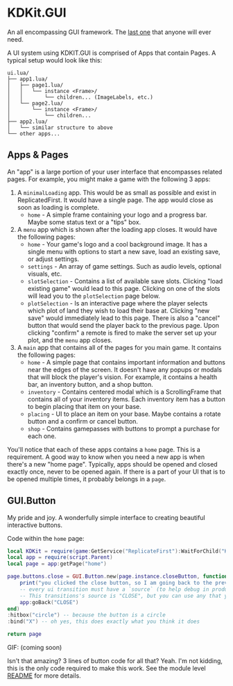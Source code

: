 # KDKit.GUI

An all encompassing GUI framework. The [last one](https://xkcd.com/927/) that anyone will ever need.

A UI system using KDKIT.GUI is comprised of Apps that contain Pages. A typical setup would look like this:
```
ui.lua/
├── app1.lua/
│   ├── page1.lua/
│   │   └── instance <Frame>/
│   │       └── children... (ImageLabels, etc.)
│   └── page2.lua/
│       └── instance <Frame>/
│           └── children...
├── app2.lua/
│   └── similar structure to above
└── other apps...
```

## Apps & Pages
An "app" is a large portion of your user interface that encompasses related pages. For example, you might make a game with the following 3 apps:
1. A `minimalLoading` app. This would be as small as possible and exist in ReplicatedFirst. It would have a single page. The app would close as soon as loading is complete.
    - `home` - A simple frame containing your logo and a progress bar. Maybe some status text or a "tips" box.
2. A `menu` app which is shown after the loading app closes. It would have the following pages:
    - `home` - Your game's logo and a cool background image. It has a single menu with options to start a new save, load an existing save, or adjust settings.
    - `settings` - An array of game settings. Such as audio levels, optional visuals, etc.
    - `slotSelection` - Contains a list of available save slots. Clicking "load existing game" would lead to this page. Clicking on one of the slots will lead you to the `plotSelection` page below.
    - `plotSelection` - Is an interactive page where the player selects which plot of land they wish to load their base at. Clicking "new save" would immediately lead to this page. There is also a "cancel" button that would send the player back to the previous page. Upon clicking "confirm" a remote is fired to make the server set up your plot, and the `menu` app closes.
3. A `main` app that contains all of the pages for you main game. It contains the following pages:
    - `home` - A simple page that contains important information and buttons near the edges of the screen. It doesn't have any popups or modals that will block the player's vision. For example, it contains a health bar, an inventory button, and a shop button.
    - `inventory` - Contains centered modal which is a ScrollingFrame that contains all of your inventory items. Each inventory item has a button to begin placing that item on your base.
    - `placing` - UI to place an item on your base. Maybe contains a rotate button and a confirm or cancel button.
    - `shop` - Contains gamepasses with buttons to prompt a purchase for each one.

You'll notice that each of these apps contains a `home` page. This is a requirement. A good way to know when you need a new app is when there's a new "home page". Typically, apps should be opened and closed exactly once, never to be opened again. If there is a part of your UI that is to be opened multiple times, it probably belongs in a `page`.

## GUI.Button
My pride and joy. A wonderfully simple interface to creating beautiful interactive buttons.

Code within the `home` page:
```lua
local KDKit = require(game:GetService("ReplicateFirst"):WaitForChild("KDKit"))
local app = require(script.Parent)
local page = app:getPage("home")

page.buttons.close = GUI.Button.new(page.instance.closeButton, function()
    print("you clicked the close button, so I am going back to the previous page")
    -- every ui transition must have a `source` (to help debug in production)
    -- This transitions's source is "CLOSE", but you can use any that you like, i.e. "BUTTON_PRESS"
    app:goBack("CLOSE") 
end)
:hitbox("circle") -- because the button is a circle
:bind("X") -- oh yes, this does exactly what you think it does

return page
```

GIF:
(coming soon)

Isn't that amazing? 3 lines of button code for all that? Yeah. I'm not kidding, this is the only code required to make this work. See the module level [README](./Button/README.md) for more details.
